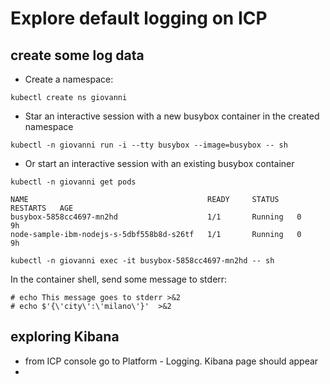 # Explore default logging on ICP


## create some log data

- Create a namespace:

```
kubectl create ns giovanni
```

- Star an interactive session with a new busybox container in the created namespace

```
kubectl -n giovanni run -i --tty busybox --image=busybox -- sh 
```

- Or start an interactive session with an existing busybox container

```
kubectl -n giovanni get pods

NAME                                        READY     STATUS    RESTARTS   AGE
busybox-5858cc4697-mn2hd                    1/1       Running   0          9h
node-sample-ibm-nodejs-s-5dbf558b8d-s26tf   1/1       Running   0          9h

kubectl -n giovanni exec -it busybox-5858cc4697-mn2hd -- sh
```


In the container shell, send some message to stderr:

```
# echo This message goes to stderr >&2
# echo $'{\'city\':\'milano\'}'  >&2
```

## exploring Kibana

- from ICP console go to Platform - Logging. Kibana page should appear
- 
